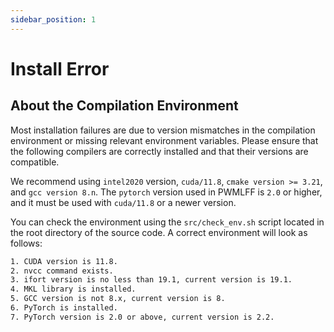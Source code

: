 ```yaml
---
sidebar_position: 1
---
```


# Install Error

## About the Compilation Environment

Most installation failures are due to version mismatches in the compilation environment or missing relevant environment variables. Please ensure that the following compilers are correctly installed and that their versions are compatible.

We recommend using `intel2020` version, `cuda/11.8`, `cmake version >= 3.21`, and `gcc version 8.n`. The `pytorch` version used in PWMLFF is `2.0` or higher, and it must be used with `cuda/11.8` or a newer version.

You can check the environment using the `src/check_env.sh` script located in the root directory of the source code. A correct environment will look as follows:

```txt
1. CUDA version is 11.8.
2. nvcc command exists.
3. ifort version is no less than 19.1, current version is 19.1.
4. MKL library is installed.
5. GCC version is not 8.x, current version is 8.
6. PyTorch is installed.
7. PyTorch version is 2.0 or above, current version is 2.2.
```

<!-- 
## 1. OSError

### Environment Description

Operating system: `rocky8.5`, `cmake 2.30.0`, `gcc8.5` or `gcc9.2`, `cuda/11.8`, `intel/2020`, `pytroch 2.2.0.dev20231127+cu118`, `PWMLFF2024.5`

### Error Description

This error occurs on the Rocky8.5 operating system (it may also occur on Ubuntu). After successfully compiling PWMLFF2024.5 following the installation instructions, the following error occurs when submitting a task for training.

```plaintext
OSError: /PWMLFF2024.5/src/op/build/lib/libcalculate_virial_force_grad.cpp.so: undefined symbol: _ZN3c106detail23torchInternalAssertFailEPKcS2_jS2_RKNSt7__cxx1112basic_stringIcSt11char_traitsIcESaIcEEE
```

![Alt text](./pictures/OSError_x11ABI.png)

### Solution

In the source directory `/PWMLFF2024.5/src/op`, modify the `CMakeLists.txt` file and uncomment the first line (remove the `#` character):

```txt
add_compile_options(-D_GLIBCXX_USE_CXX11_ABI=0)
```

### Cause of the Error

This error is caused by an ‌ABI (Application Binary Interface) mismatch for `std::string`. ‌The `std::string` ABI issue mainly involves compatibility problems with the `std::string` class in the C++ standard library across different compiler ABIs. ABI defines the binary-level specifications of a program, including function call conventions, data type layouts, exception handling mechanisms, etc., and is determined by the compiler, operating system, and hardware. Because the C++ ABI is more complex than the C language, it depends on the compiler. Therefore, when programs are compiled with different compilers or different versions of the same compiler, ABI incompatibility may occur.

For CentOS systems, after installing `pytorch` via pip, the `_GLIBCXX_USE_CXX11_ABI` macro of `libtorch` is set to 1, matching the value used when compiling C++ CUDA operators. However, on Rocky8.5 or Ubuntu systems, the `libtorch` macro is 0, which no longer matches, leading to this error. You need to manually specify it as 0 in the `CMakeLists.txt` file.

--- -->